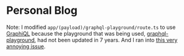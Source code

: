 # Personal Blog

Note: I modified `app/(payload)/graphql-playground/route.ts` to use [GraphiQL](https://github.com/graphql/graphiql/tree/main/packages/graphiql#readme) because the playground that was being used, [graphql-playground](https://www.npmjs.com/package/graphql-playground), had not been updated in 7 years. And I ran into [this very annoying issue](https://github.com/graphql/graphql-playground/issues/1429).